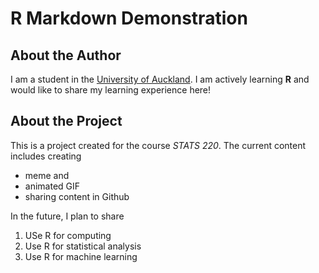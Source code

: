 # R Markdown Demonstration

## About the Author

I am a student in the [University of Auckland](https://www.auckland.ac.nz/en.html). I am actively learning **R** and would like to share my learning experience here!

## About the Project

This is a project created for the course *STATS 220*. The current content includes creating 

* meme and 
* animated GIF
* sharing content in Github

In the future, I plan to share

1. USe R for computing
2. Use R for statistical analysis
3. Use R for machine learning
